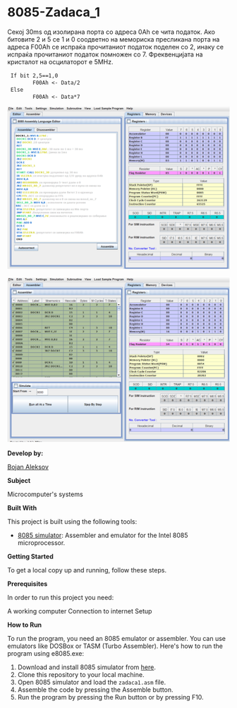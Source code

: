 # 8085-Zadaca_1

Секој 30ms од изолирана порта со адреса 0Ah се чита
податок. Ако битовите 2 и 5 се 1 и 0 соодветно на мемориска
пресликана порта на адреса F00Ah се испраќа прочитаниот
податок поделен со 2, инаку се испраќа прочитаниот податок
помножен со 7. Фреквенцијата на кристалот на осцилаторот е
5MHz.


     If bit 2,5==1,0 
            F00Ah <- Data/2
     Else
            F00Ah <- Data*7


![Screenshot (1)](https://github.com/BojanAleksov/8085---Zadaca1/blob/main/Slika%201(Zadaca1).png)

![Screenshot (2)](https://github.com/BojanAleksov/8085---Zadaca1/blob/main/Slika%202%20(Zadaca1).png)
 

**Develop by:**

[Bojan Aleksov](https://github.com/BojanAleksov)


**Subject**

Microcomputer's systems

**Built With**

This project is built using the following tools:

- [8085 simulator](https://github.com/8085simulator/8085simulator.github.io?tab=readme-ov-file): Assembler and emulator for the Intel 8085 microprocessor.

**Getting Started**

To get a local copy up and running, follow these steps.

**Prerequisites**

In order to run this project you need:

A working computer
Connection to internet
Setup

**How to Run**

To run the program, you need an 8085 emulator or assembler. You can use emulators like DOSBox or TASM (Turbo Assembler). Here's how to run the program using e8085.exe:

1. Download and install 8085 simulator from [here](https://github.com/8085simulator/8085simulator.github.io?tab=readme-ov-file).
2. Clone this repository to your local machine.
3. Open 8085 simulator and load the `zadaca1.asm` file.
4. Assemble the code by pressing the Assemble button.
5. Run the program by pressing the Run button or by pressing F10.
